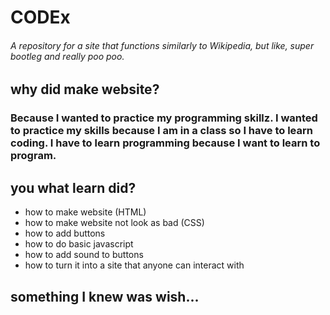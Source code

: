 # CODEx
###### A repository for a site that functions similarly to Wikipedia, but like, super bootleg and really poo poo.

## why did make website?
### Because I wanted to practice my programming skillz. I wanted to practice my skills because I am in a class so I have to learn coding. I have to learn programming because I want to learn to program.

## you what learn did?
- how to make website (HTML)
- how to make website not look as bad (CSS)
- how to add buttons
- how to do basic javascript
- how to add sound to buttons
- how to turn it into a site that anyone can interact with

## something I knew was wish...
### 


